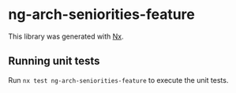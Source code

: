 # ng-arch-seniorities-feature

This library was generated with [Nx](https://nx.dev).

## Running unit tests

Run `nx test ng-arch-seniorities-feature` to execute the unit tests.
